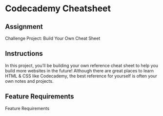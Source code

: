 <h1>Codecademy Cheatsheet</h1>
<h2>Assignment</h2>
<p>Challenge Project: Build Your Own Cheat Sheet</p>
<h2>Instructions</h2>
<p>In this project, you’ll be building your own reference cheat sheet to help you build more websites in the future! Although there are great places to learn HTML & CSS like Codecademy, the best reference for yourself is often your own notes and projects.</p>
<h2>Feature Requirements</h2>
Feature Requirements

